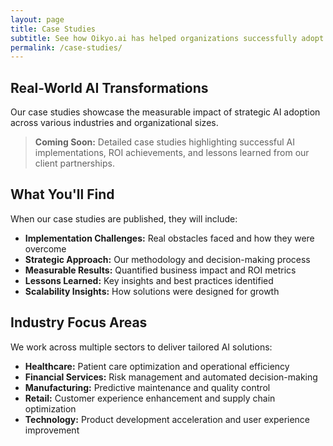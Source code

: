 ```yaml
---
layout: page
title: Case Studies
subtitle: See how Oikyo.ai has helped organizations successfully adopt AI technologies and transform their operations
permalink: /case-studies/
---
```


<div class="service-section">

## Real-World AI Transformations

Our case studies showcase the measurable impact of strategic AI adoption across various industries and organizational sizes.

> **Coming Soon:** Detailed case studies highlighting successful AI implementations, ROI achievements, and lessons learned from our client partnerships.

</div>

<div class="service-section">

## What You'll Find

When our case studies are published, they will include:

- **Implementation Challenges:** Real obstacles faced and how they were overcome
- **Strategic Approach:** Our methodology and decision-making process
- **Measurable Results:** Quantified business impact and ROI metrics
- **Lessons Learned:** Key insights and best practices identified
- **Scalability Insights:** How solutions were designed for growth

</div>

<div class="service-section">

## Industry Focus Areas

We work across multiple sectors to deliver tailored AI solutions:

- **Healthcare:** Patient care optimization and operational efficiency
- **Financial Services:** Risk management and automated decision-making
- **Manufacturing:** Predictive maintenance and quality control
- **Retail:** Customer experience enhancement and supply chain optimization
- **Technology:** Product development acceleration and user experience improvement

</div>